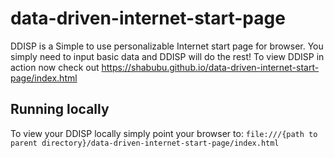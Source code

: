 # data-driven-internet-start-page
DDISP is a Simple to use personalizable Internet start page for browser.  You simply need to input basic data and DDISP will do the rest!  To view DDISP in action now check out https://shabubu.github.io/data-driven-internet-start-page/index.html 

## Running locally
To view your DDISP locally simply point your browser to:
`file:///{path to parent directory}/data-driven-internet-start-page/index.html`

